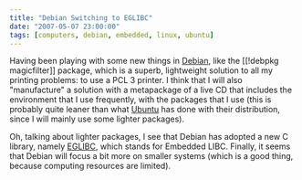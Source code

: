 ```yaml
---
title: "Debian Switching to EGLIBC"
date: "2007-05-07 23:00:00"
tags: [computers, debian, embedded, linux, ubuntu]
---
```


Having been playing with some new things in [Debian][0], like the
[[!debpkg magicfilter]] package, which is a superb, lightweight solution to
all my printing problems: to use a PCL 3 printer. I think that I will also
"manufacture" a solution with a metapackage of a live CD that includes the
environment that I use frequently, with the packages that I use (this is
probably quite leaner than what [Ubuntu][1] has done with their
distribution, since I will mainly use some lighter packages).

Oh, talking about lighter packages, I see that Debian has adopted a new C
library, namely [EGLIBC][2], which stands for Embedded LIBC. Finally, it
seems that Debian will focus a bit more on smaller systems (which is a good
thing, because computing resources are limited).

[0]: http://www.debian.org/
[1]: http://www.ubuntu.com/
[2]: http://www.eglibc.org/


